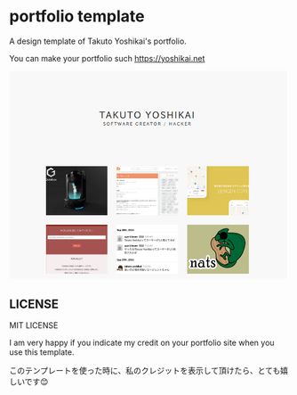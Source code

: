 # portfolio template
A design template of Takuto Yoshikai's portfolio.

You can make your portfolio such https://yoshikai.net

<img src="./yoshikainet.png" width="500">

## LICENSE
MIT LICENSE

I am very happy if you indicate my credit on your portfolio site when you use this template.

このテンプレートを使った時に、私のクレジットを表示して頂けたら、とても嬉しいです😊
